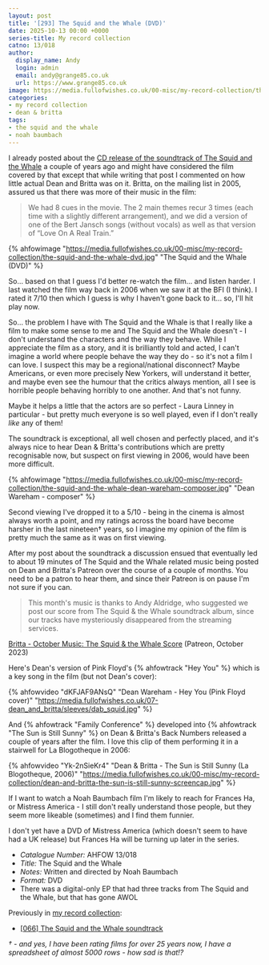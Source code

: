 ```yaml
---
layout: post
title: '[293] The Squid and the Whale (DVD)'
date: 2025-10-13 00:00 +0000
series-title: My record collection
catno: 13/018
author:
  display_name: Andy
  login: admin
  email: andy@grange85.co.uk
  url: https://www.grange85.co.uk
image: https://media.fullofwishes.co.uk/00-misc/my-record-collection/the-squid-and-the-whale-dvd.jpg
categories:
- my record collection
- dean & britta
tags:
- the squid and the whale
- noah baumbach
---
```

I already posted about the [CD release of the soundtrack of The Squid and the Whale](/2023/08/28/my-record-collection-064-the-squid-and-the-whale/) a couple of years ago and might have considered the film covered by that except that while writing that post I commented on how little actual Dean and Britta was on it. Britta, on the mailing list in 2005, assured us that there was more of their music in the film:

<blockquote>
We had 8 cues in the movie. The 2 main themes recur 3 times (each time with a slightly different arrangement), and we did a version of one of the Bert Jansch songs (without vocals) as well as that version of “Love On A Real Train.”
</blockquote>

{% ahfowimage "https://media.fullofwishes.co.uk/00-misc/my-record-collection/the-squid-and-the-whale-dvd.jpg" "The Squid and the Whale (DVD)" %}

So... based on that I guess I'd better re-watch the film... and listen harder. I last watched the film way back in 2006 when we saw it at the BFI (I think). I rated it 7/10 then which I guess is why I haven't gone back to it... so, I'll hit play now.

So... the problem I have with The Squid and the Whale is that I really like a film to make some sense to me and The Squid and the Whale doesn't - I don't understand the characters and the way they behave. While I appreciate the film as a story, and it is brilliantly told and acted, I can't imagine a world where people behave the way they do - so it's not a film I can love. I suspect this may be a regional/national disconnect? Maybe Americans, or even more precisely New Yorkers, will understand it better, and maybe even see the humour that the critics always mention, all I see is horrible people behaving horribly to one another. And that's not funny.

Maybe it helps a little that the actors are so perfect - Laura Linney in particular - but pretty much everyone is so well played, even if I don't really _like_ any of them!

The soundtrack is exceptional, all well chosen and perfectly placed, and it's always nice to hear Dean & Britta's contributions which are pretty recognisable now, but suspect on first viewing in 2006, would have been more difficult.

{% ahfowimage "https://media.fullofwishes.co.uk/00-misc/my-record-collection/the-squid-and-the-whale-dean-wareham-composer.jpg" "Dean Wareham - composer" %}

Second viewing I've dropped it to a 5/10 - being in the cinema is almost always worth a point, and my ratings across the board have become harsher in the last nineteen&dagger; years, so I imagine my opinion of the film is pretty much the same as it was on first viewing. 

After my post about the soundtrack a discussion ensued that eventually led to about 19 minutes of The Squid and the Whale related music being posted on Dean and Britta's Patreon over the course of a couple of months. You need to be a patron to hear them, and since their Patreon is on pause I'm not sure if you can.

<blockquote>
This month's music is thanks to Andy Aldridge, who suggested we post our score from The Squid & the Whale soundtrack album, since our tracks have mysteriously disappeared from the streaming services.    
</blockquote>
<p class="caption"><a href="https://www.patreon.com/posts/october-music-90092538">Britta - October Music: The Squid & the Whale Score</a> (Patreon, October 2023)</p>

Here's Dean's version of Pink Floyd's {% ahfowtrack "Hey You" %} which is a key song in the film (but not Dean's cover):

{% ahfowvideo "dKFJAF9ANsQ" "Dean Wareham - Hey You (Pink Floyd cover)" "https://media.fullofwishes.co.uk/07-dean_and_britta/sleeves/dab_squid.jpg" %}

And {% ahfowtrack "Family Conference" %} developed into {% ahfowtrack "The Sun is Still Sunny" %} on Dean & Britta's Back Numbers released a couple of years after the film. I love this clip of them performing it in a stairwell for La Blogotheque in 2006:

{% ahfowvideo "Yk-2nSieKr4" "Dean & Britta - The Sun is Still Sunny (La Blogotheque, 2006)" "https://media.fullofwishes.co.uk/00-misc/my-record-collection/dean-and-britta-the-sun-is-still-sunny-screencap.jpg" %}

If I want to watch a Noah Baumbach film I'm likely to reach for Frances Ha, or Mistress America - I still don't really understand those people, but they seem more likeable (sometimes) and I find them funnier.

I don't yet have a DVD of Mistress America (which doesn't seem to have had a UK release) but Frances Ha will be turning up later in the series.

 - *Catalogue Number:* AHFOW 13/018
 - *Title:* The Squid and the Whale
 - *Notes:* Written and directed by Noah Baumbach
 - *Format:* DVD
 - There was a digital-only EP that had three tracks from The Squid and the Whale, but that has gone AWOL

Previously in [my record collection](/category/my-record-collection):
 - [[066] The Squid and the Whale soundtrack](/2023/08/28/my-record-collection-064-the-squid-and-the-whale/)

_&dagger; - and yes, I have been rating films for over 25 years now, I have a spreadsheet of almost 5000 rows - how sad is that!?_
